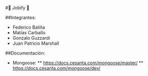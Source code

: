 #:necktie: Jobify :necktie:

##Integrantes:
* Federico Baliña
* Matías Carballo
* Gonzalo Guzzardi
* Juan Patricio Marshall

##Documentación:
* Mongoose:
** https://docs.cesanta.com/mongoose/master/
** https://docs.cesanta.com/mongoose/dev/

